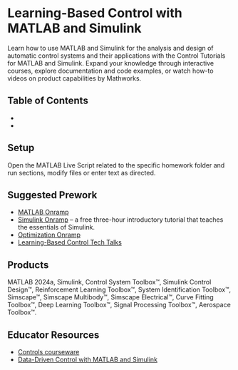 # Learning-Based Control with MATLAB and Simulink
Learn how to use MATLAB and Simulink for the analysis and design of automatic control systems and their applications with the Control Tutorials for MATLAB and Simulink. Expand your knowledge through interactive courses, explore documentation and code examples, or watch how-to videos on product capabilities by Mathworks.

## Table of Contents
- 
- 

## Setup
Open the MATLAB Live Script related to the specific homework folder and run sections, modify files or enter text as directed.

## Suggested Prework
- [MATLAB Onramp](https://matlabacademy.mathworks.com/details/matlab-onramp/gettingstarted)
- [Simulink Onramp](https://matlabacademy.mathworks.com/details/simulink-onramp/simulink) – a free three-hour introductory tutorial that teaches the essentials of Simulink.
- [Optimization Onramp](https://matlabacademy.mathworks.com/details/optimization-onramp/optim)
- [Learning-Based Control Tech Talks](https://www.mathworks.com/videos/tech-talks/controls.html)

## Products
MATLAB 2024a, Simulink, Control System Toolbox™, Simulink Control Design™, Reinforcement Learning Toolbox™, System Identification Toolbox™, Simscape™, Simscape Multibody™, Simscape Electrical™, Curve Fitting Toolbox™, Deep Learning Toolbox™,
Signal Processing Toolbox™, Aerospace Toolbox™.

## Educator Resources
- [Controls courseware](https://www.mathworks.com/academia/courseware/teaching-controls-with-matlab-and-simulink.html)
- [Data-Driven Control with MATLAB and Simulink](https://www.mathworks.com/solutions/control-systems/data-driven-controls.html)
